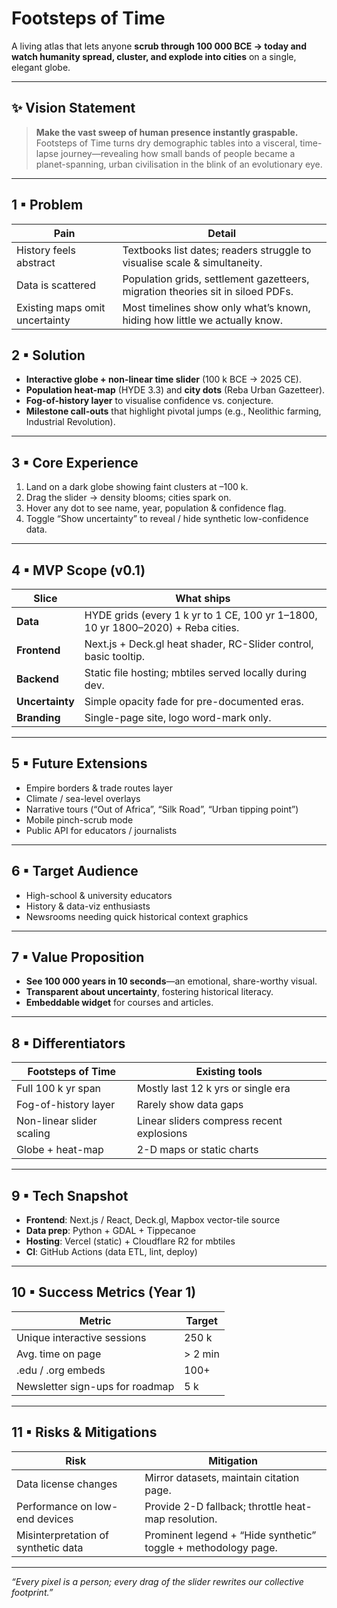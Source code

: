 # Footsteps of Time

A living atlas that lets anyone **scrub through 100 000 BCE → today and watch humanity spread, cluster, and explode into cities** on a single, elegant globe.

---

## ✨ Vision Statement
> **Make the vast sweep of human presence instantly graspable.**  
> Footsteps of Time turns dry demographic tables into a visceral, time-lapse journey—revealing how small bands of people became a planet-spanning, urban civilisation in the blink of an evolutionary eye.

---

## 1 ▪ Problem
| Pain | Detail |
|------|--------|
| History feels abstract | Textbooks list dates; readers struggle to visualise scale & simultaneity. |
| Data is scattered | Population grids, settlement gazetteers, migration theories sit in siloed PDFs. |
| Existing maps omit uncertainty | Most timelines show only what’s known, hiding how little we actually know. |

## 2 ▪ Solution
* **Interactive globe + non-linear time slider** (100 k BCE → 2025 CE).  
* **Population heat-map** (HYDE 3.3) and **city dots** (Reba Urban Gazetteer).  
* **Fog-of-history layer** to visualise confidence vs. conjecture.  
* **Milestone call-outs** that highlight pivotal jumps (e.g., Neolithic farming, Industrial Revolution).  

---

## 3 ▪ Core Experience
1. Land on a dark globe showing faint clusters at –100 k.  
2. Drag the slider → density blooms; cities spark on.  
3. Hover any dot to see name, year, population & confidence flag.  
4. Toggle “Show uncertainty” to reveal / hide synthetic low-confidence data.

---

## 4 ▪ MVP Scope (v0.1)
| Slice | What ships |
|-------|------------|
| **Data** | HYDE grids (every 1 k yr to 1 CE, 100 yr 1–1800, 10 yr 1800–2020) + Reba cities. |
| **Frontend** | Next.js + Deck.gl heat shader, RC-Slider control, basic tooltip. |
| **Backend** | Static file hosting; mbtiles served locally during dev. |
| **Uncertainty** | Simple opacity fade for pre-documented eras. |
| **Branding** | Single-page site, logo word-mark only. |

---

## 5 ▪ Future Extensions
* Empire borders & trade routes layer  
* Climate / sea-level overlays  
* Narrative tours (“Out of Africa”, “Silk Road”, “Urban tipping point”)  
* Mobile pinch-scrub mode  
* Public API for educators / journalists  

---

## 6 ▪ Target Audience
* High-school & university educators  
* History & data-viz enthusiasts  
* Newsrooms needing quick historical context graphics  

---

## 7 ▪ Value Proposition
* **See 100 000 years in 10 seconds**—an emotional, share-worthy visual.  
* **Transparent about uncertainty**, fostering historical literacy.  
* **Embeddable widget** for courses and articles.

---

## 8 ▪ Differentiators
| Footsteps of Time | Existing tools |
|-------------------|----------------|
| Full 100 k yr span | Mostly last 12 k yrs or single era |
| Fog-of-history layer | Rarely show data gaps |
| Non-linear slider scaling | Linear sliders compress recent explosions |
| Globe + heat-map | 2-D maps or static charts |

---

## 9 ▪ Tech Snapshot
* **Frontend**: Next.js / React, Deck.gl, Mapbox vector-tile source  
* **Data prep**: Python + GDAL + Tippecanoe  
* **Hosting**: Vercel (static) + Cloudflare R2 for mbtiles  
* **CI**: GitHub Actions (data ETL, lint, deploy)

---

## 10 ▪ Success Metrics (Year 1)
| Metric | Target |
|--------|--------|
| Unique interactive sessions | 250 k |
| Avg. time on page | > 2 min |
| .edu / .org embeds | 100+ |
| Newsletter sign-ups for roadmap | 5 k |

---

## 11 ▪ Risks & Mitigations
| Risk | Mitigation |
|------|-----------|
| Data license changes | Mirror datasets, maintain citation page. |
| Performance on low-end devices | Provide 2-D fallback; throttle heat-map resolution. |
| Misinterpretation of synthetic data | Prominent legend + “Hide synthetic” toggle + methodology page. |

---

_“Every pixel is a person; every drag of the slider rewrites our collective footprint.”_
